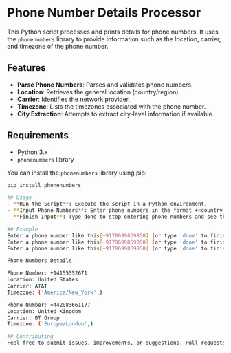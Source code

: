 # Phone Number Details Processor

This Python script processes and prints details for phone numbers. It uses the `phonenumbers` library to provide information such as the location, carrier, and timezone of the phone number.

## Features

- **Parse Phone Numbers**: Parses and validates phone numbers.
- **Location**: Retrieves the general location (country/region).
- **Carrier**: Identifies the network provider.
- **Timezone**: Lists the timezones associated with the phone number.
- **City Extraction**: Attempts to extract city-level information if available.

## Requirements

- Python 3.x
- `phonenumbers` library

You can install the `phonenumbers` library using pip:

```bash
pip install phonenumbers

## Usage
- **Run the Script**: Execute the script in a Python environment.
- **Input Phone Numbers**: Enter phone numbers in the format +<country_code><number>. For example: +9178699859850.
- **Finish Input**: Type done to stop entering phone numbers and see the results.

## Example 
Enter a phone number like this[+9178699859850] (or type 'done' to finish): +14155552671
Enter a phone number like this[+9178699859850] (or type 'done' to finish): +442083661177
Enter a phone number like this[+9178699859850] (or type 'done' to finish): done

Phone Numbers Details

Phone Number: +14155552671
Location: United States
Carrier: AT&T
Timezone: ('America/New_York',)

Phone Number: +442083661177
Location: United Kingdom
Carrier: BT Group
Timezone: ('Europe/London',)

## Contributing
Feel free to submit issues, improvements, or suggestions. Pull requests are welcome!
